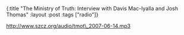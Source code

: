 {:title "The Ministry of Truth: Interview with Davis Mac-Iyalla and Josh Thomas"
:layout :post
:tags  ["radio"]}

<http://www.szcz.org/audio/tmot\_2007-06-14.mp3>

